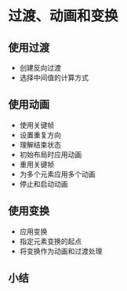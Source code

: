 # 过渡、动画和变换
## 使用过渡
- 创建反向过渡
- 选择中间值的计算方式
## 使用动画
- 使用关键帧
- 设置重复方向
- 理解结束状态
- 初始布局时应用动画
- 重用关键帧
- 为多个元素应用多个动画
- 停止和启动动画
## 使用变换
- 应用变换
- 指定元素变换的起点
- 将变换作为动画和过渡处理
## 小结
